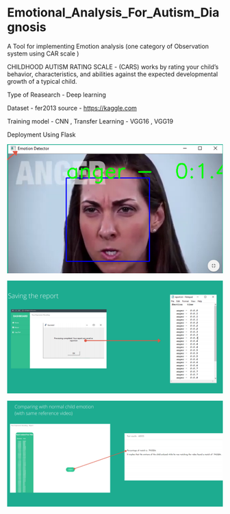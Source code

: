 # Emotional_Analysis_For_Autism_Diagnosis
A Tool for implementing Emotion analysis (one category of Observation system using CAR scale )

CHILDHOOD AUTISM RATING SCALE - (CARS) works by rating your child’s behavior, characteristics, and abilities against the expected developmental growth of a typical child.

Type of Reasearch - Deep learning

Dataset -  fer2013 source - https://kaggle.com

Training model - CNN , Transfer Learning - VGG16 , VGG19

Deployment Using Flask

<img src='output/test_1.PNG'> </img>

<img src='output/test_2.PNG'> </img>

<img src='output/test_3.PNG'> </img>

